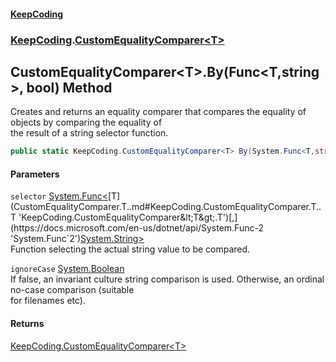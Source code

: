 #### [KeepCoding](index.md 'index')
### [KeepCoding](KeepCoding.md 'KeepCoding').[CustomEqualityComparer&lt;T&gt;](CustomEqualityComparer.T..md 'KeepCoding.CustomEqualityComparer&lt;T&gt;')
## CustomEqualityComparer&lt;T&gt;.By(Func&lt;T,string&gt;, bool) Method
Creates and returns an equality comparer that compares the equality of objects by comparing the equality of  
the result of a string selector function.
```csharp
public static KeepCoding.CustomEqualityComparer<T> By(System.Func<T,string> selector, bool ignoreCase);
```
#### Parameters
<a name='KeepCoding.CustomEqualityComparer.T..By(System.Func.T.string..bool).selector'></a>
`selector` [System.Func&lt;](https://docs.microsoft.com/en-us/dotnet/api/System.Func-2 'System.Func`2')[T](CustomEqualityComparer.T..md#KeepCoding.CustomEqualityComparer.T..T 'KeepCoding.CustomEqualityComparer&lt;T&gt;.T')[,](https://docs.microsoft.com/en-us/dotnet/api/System.Func-2 'System.Func`2')[System.String](https://docs.microsoft.com/en-us/dotnet/api/System.String 'System.String')[&gt;](https://docs.microsoft.com/en-us/dotnet/api/System.Func-2 'System.Func`2')  
Function selecting the actual string value to be compared.
  
<a name='KeepCoding.CustomEqualityComparer.T..By(System.Func.T.string..bool).ignoreCase'></a>
`ignoreCase` [System.Boolean](https://docs.microsoft.com/en-us/dotnet/api/System.Boolean 'System.Boolean')  
If false, an invariant culture string comparison is used. Otherwise, an ordinal no-case comparison (suitable  
for filenames etc).
  
#### Returns
[KeepCoding.CustomEqualityComparer&lt;](CustomEqualityComparer.T..md 'KeepCoding.CustomEqualityComparer&lt;T&gt;')[T](CustomEqualityComparer.T..md#KeepCoding.CustomEqualityComparer.T..T 'KeepCoding.CustomEqualityComparer&lt;T&gt;.T')[&gt;](CustomEqualityComparer.T..md 'KeepCoding.CustomEqualityComparer&lt;T&gt;')  
